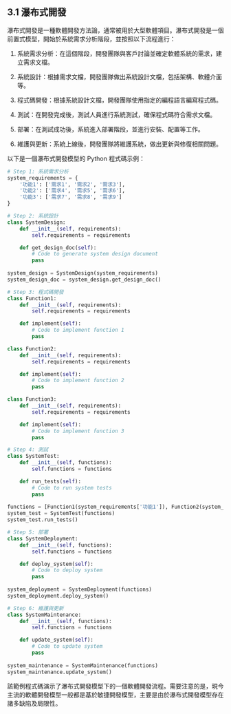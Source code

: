 ## 3.1 瀑布式開發

瀑布式開發是一種軟體開發方法論，通常被用於大型軟體項目。瀑布式開發是一個前置式模型，開始於系統需求分析階段，並按照以下流程進行：

1. 系統需求分析：在這個階段，開發團隊與客戶討論並確定軟體系統的需求，建立需求文檔。

2. 系統設計：根據需求文檔，開發團隊做出系統設計文檔，包括架構、軟體介面等。

3. 程式碼開發：根據系統設計文檔，開發團隊使用指定的編程語言編寫程式碼。

4. 測試：在開發完成後，測試人員進行系統測試，確保程式碼符合需求文檔。

5. 部署：在測試成功後，系統進入部署階段，並進行安裝、配置等工作。

6. 維護與更新：系統上線後，開發團隊將維護系統，做出更新與修復相關問題。

以下是一個瀑布式開發模型的 Python 程式碼示例：

```python
# Step 1: 系統需求分析
system_requirements = {
    '功能1': ['需求1', '需求2', '需求3'],
    '功能2': ['需求4', '需求5', '需求6'],
    '功能3': ['需求7', '需求8', '需求9']
}

# Step 2: 系統設計
class SystemDesign:
    def __init__(self, requirements):
        self.requirements = requirements

    def get_design_doc(self):
        # Code to generate system design document
        pass
        
system_design = SystemDesign(system_requirements)
system_design_doc = system_design.get_design_doc()

# Step 3: 程式碼開發
class Function1:
    def __init__(self, requirements):
        self.requirements = requirements

    def implement(self):
        # Code to implement function 1
        pass

class Function2:
    def __init__(self, requirements):
        self.requirements = requirements

    def implement(self):
        # Code to implement function 2
        pass

class Function3:
    def __init__(self, requirements):
        self.requirements = requirements

    def implement(self):
        # Code to implement function 3
        pass

# Step 4: 測試
class SystemTest:
    def __init__(self, functions):
        self.functions = functions

    def run_tests(self):
        # Code to run system tests
        pass
        
functions = [Function1(system_requirements['功能1']), Function2(system_requirements['功能2']), Function3(system_requirements['功能3'])]
system_test = SystemTest(functions)
system_test.run_tests()

# Step 5: 部署
class SystemDeployment:
    def __init__(self, functions):
        self.functions = functions

    def deploy_system(self):
        # Code to deploy system
        pass
        
system_deployment = SystemDeployment(functions)
system_deployment.deploy_system()

# Step 6: 維護與更新
class SystemMaintenance:
    def __init__(self, functions):
        self.functions = functions

    def update_system(self):
        # Code to update system
        pass
        
system_maintenance = SystemMaintenance(functions)
system_maintenance.update_system()
```

該範例程式碼演示了瀑布式開發模型下的一個軟體開發流程。需要注意的是，現今主流的軟體開發模型一般都是基於敏捷開發模型，主要是由於瀑布式開發模型存在諸多缺陷及局限性。